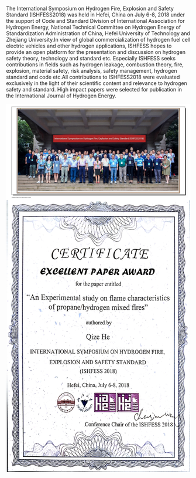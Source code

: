 The International Symposium on Hydrogen Fire, Explosion and Safety Standard (ISHFESS2018) was held in Hefei, China on July 6-8, 2018 under the support of Code and Standard Division of International Association for Hydrogen Energy, National Technical Committee on Hydrogen Energy of Standardization Administration of China, Hefei University of Technology and Zhejiang University.In view of global commercialization of hydrogen fuel cell electric vehicles and other hydrogen applications, ISHFESS hopes to provide an open platform for the presentation and discussion on hydrogen safety theory, technology and standard etc. Especially ISHFESS seeks contributions in fields such as hydrogen leakage, combustion theory, fire, explosion, material safety, risk analysis, safety management, hydrogen standard and code etc.All contributions to ISHFESS2018 were evaluated exclusively in the light of their scientific content and relevance to hydrogen safety and standard. High impact papers were selected for publication in the International Journal of Hydrogen Energy.

<p align="center">
  <img src="Photo1.JPG" alt="hi" class="inline" width="800" align="center"/>
  <img src="Photo2.jpg" alt="hi" class="inline" width="500" align="center"/>
</p>
